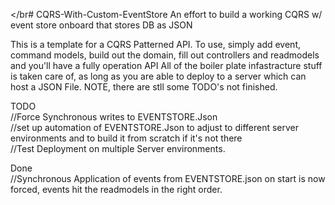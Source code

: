  </br# CQRS-With-Custom-EventStore
An effort to build a working CQRS w/ event store onboard that stores DB as JSON

This is a template for a CQRS Patterned API.  To use, simply add event, command models, build out the domain, fill out controllers and readmodels 
and you'll have a fully operation API All of the boiler plate infastracture stuff is taken care of, as long as you are able to deploy to a server
which can host a JSON File.  NOTE, there are stll some TODO's not finished.

TODO <br/>
  //Force Synchronous writes to EVENTSTORE.Json <br/>
  //set up automation of EVENTSTORE.Json to adjust to different server environments and to build it from scratch if it's not there <br/>
  //Test Deployment on multiple Server environments. <br/>
  
 Done <br/>
  //Synchronous Application of events from EVENTSTORE.json on start is now forced, events hit the readmodels in the right order. <br/>
